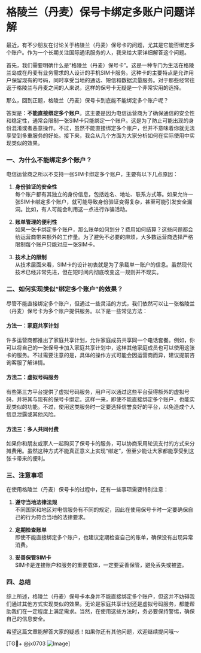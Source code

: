 # 格陵兰（丹麦）保号卡绑定多账户问题详解

最近，有不少朋友在讨论关于格陵兰（丹麦）保号卡的问题，尤其是它能否绑定多个账户。作为一个长期关注国际通讯服务的人，我来给大家详细解答这个问题。

首先，我们需要明确什么是“格陵兰（丹麦）保号卡”。这是一种专门为生活在格陵兰岛或在丹麦有业务需求的人设计的手机SIM卡服务。这种卡的主要特点是允许用户保留现有的号码，同时享受当地的通话、短信和数据流量服务。对于那些经常往返于格陵兰与丹麦之间的人来说，这样的保号卡无疑是一个非常实用的选择。

那么，回到正题，格陵兰（丹麦）保号卡到底能不能绑定多个账户呢？

答案是：**不能直接绑定多个账户**。这主要是因为电信运营商为了确保通信的安全性和稳定性，通常会限制一张SIM卡只能绑定一个账户。这是为了防止可能出现的身份混淆或者恶意操作。不过，虽然不能直接绑定多个账户，但并不意味着你就无法享受到多重服务的好处。接下来，我会从几个方面为大家分析如何在实际使用中实现类似的效果。

### 一、为什么不能绑定多个账户？
电信运营商之所以不支持一张SIM卡绑定多个账户，主要有以下几点原因：

1. **身份验证的安全性**  
   每个账户都有其独立的身份信息，包括姓名、地址、联系方式等。如果允许一张SIM卡绑定多个账户，就可能导致身份验证变得复杂，甚至可能引发安全漏洞。比如，有人可能会利用这一点进行诈骗活动。

2. **账单管理的便利性**  
   如果一张卡绑定多个账户，那么账单如何划分？费用如何结算？这些问题都会给运营商带来额外的工作量。为了避免不必要的麻烦，大多数运营商选择严格限制每个账户只能对应一张SIM卡。

3. **技术上的限制**  
   从技术层面来看，SIM卡的设计初衷就是为了承载单一账户的信息。虽然现代技术已经非常先进，但在短时间内彻底改变这一规则并不现实。

### 二、如何实现类似“绑定多个账户”的效果？
尽管不能直接绑定多个账户，但通过一些灵活的方式，我们依然可以让一张格陵兰（丹麦）保号卡为多个账户提供服务。以下是一些常见方法：

#### 方法一：家庭共享计划
许多运营商都推出了家庭共享计划，允许家庭成员共享同一个电话套餐。例如，你可以将自己的一张保号卡加入家庭共享计划中，这样其他家庭成员也可以使用这张卡的服务。不过需要注意的是，具体的操作方式可能会因运营商而异，建议提前咨询客服了解详情。

#### 方法二：虚拟号码服务
有些第三方平台提供了虚拟号码服务，用户可以通过这些平台获得额外的虚拟号码，并将其与现有的保号卡绑定。这样一来，即使不能直接绑定多个账户，也能实现类似的功能。不过，使用这类服务时一定要选择信誉良好的平台，以免造成个人信息泄露或其他风险。

#### 方法三：多人共同付费
如果你和朋友或家人一起购买了保号卡的服务，可以协商采用轮流支付的方式来分摊费用。虽然这种方式不能真正意义上实现“绑定”，但至少能让大家都能享受到这张卡带来的便利。

### 三、注意事项
在使用格陵兰（丹麦）保号卡的过程中，还有一些事项需要特别注意：

1. **遵守当地法律法规**  
   不同国家和地区对电信服务有不同的规定，因此在使用保号卡时一定要确保自己的行为符合当地的法律要求。

2. **定期检查账单**  
   即使不能直接绑定多个账户，也建议定期检查自己的账单，确保没有出现异常消费。

3. **妥善保管SIM卡**  
   SIM卡是连接账户和服务的重要载体，一定要妥善保管，避免丢失或被盗。

### 四、总结
综上所述，格陵兰（丹麦）保号卡本身并不能直接绑定多个账户，但这并不妨碍我们通过其他方式实现类似的效果。无论是家庭共享计划还是虚拟号码服务，都能帮助我们在一定程度上满足需求。当然，在使用这些方法时，务必要保持警惕，确保自己的信息安全。

希望这篇文章能解答大家的疑惑！如果你还有其他问题，欢迎继续提问哦～ 

[TG💪+ @jx0703 ![Image](https://github.com/user-attachments/assets/dbca1d08-cadb-493c-b0ec-ad6f7a83f270)]